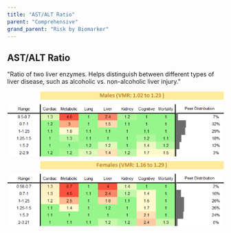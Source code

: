 ```yaml
---
title: "AST/ALT Ratio"
parent: "Comprehensive"
grand_parent: "Risk by Biomarker"
---
```



## AST/ALT Ratio


"Ratio of two liver enzymes. Helps distinguish between different types of liver disease, such as alcoholic vs. non-alcoholic liver injury."

<div style="display: flex; flex-direction: column; gap: 10px;">

  <img src="/assets/images/vmrbiomarker_ast_alt_ratio__male.png" alt="AST/ALT Ratio VMR Male" style="margin-left: 15%">
  <img src="/assets/images/rr_ast_alt_ratio__male.png" alt="AST/ALT Ratio RR Male">

  <img src="/assets/images/vmrbiomarker_ast_alt_ratio__female.png" alt="AST/ALT Ratio VMR Female" style="margin-left: 15%; ">
  <img src="/assets/images/rr_ast_alt_ratio__female.png" alt="AST/ALT Ratio RR Female">

</div>



